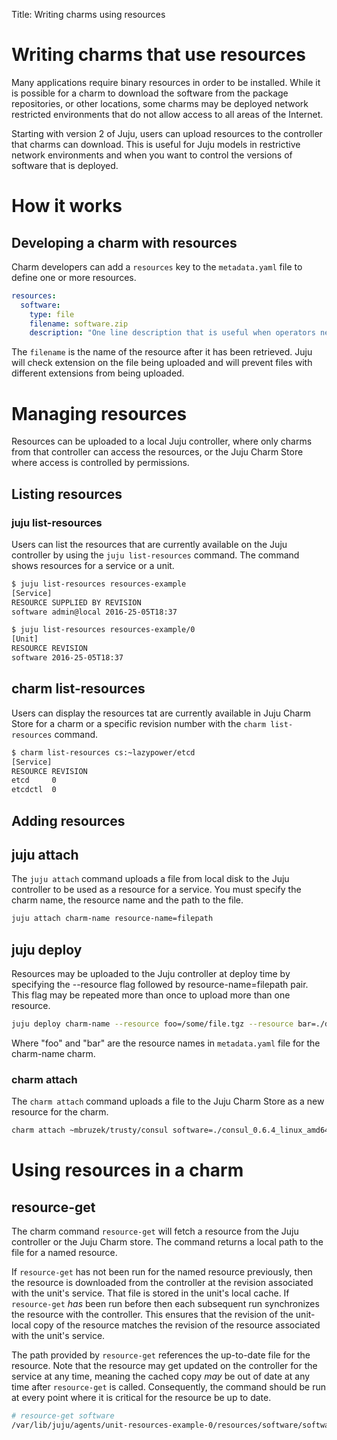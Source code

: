 Title: Writing charms using resources

# Writing charms that use resources

Many applications require binary resources in order to be installed. While it is
possible for a charm to download the software from the package repositories, or
other locations, some charms may be deployed network restricted environments
that do not allow access to all areas of the Internet.

Starting with version 2 of Juju, users can upload resources to the controller
that charms can download. This is useful for Juju models in restrictive
network environments and when you want to control the versions of software that
is deployed.

# How it works

## Developing a charm with resources

Charm developers can add a `resources` key to the  `metadata.yaml` file to
define one or more resources.

```yaml
resources:
  software:
    type: file
    filename: software.zip
    description: "One line description that is useful when operators need to push it."
```
The `filename` is the name of the resource after it has been retrieved. Juju
will check extension on the file being uploaded and will prevent files with
different extensions from being uploaded.

# Managing resources

Resources can be uploaded to a local Juju controller, where only charms from
that controller can access the resources, or the Juju Charm Store where access
is controlled by permissions.

## Listing resources

### juju list-resources

Users can list the resources that are currently available on the Juju
controller by using the `juju list-resources` command. The command shows
resources for a service or a unit.

```sh
$ juju list-resources resources-example
[Service]
RESOURCE SUPPLIED BY REVISION
software admin@local 2016-25-05T18:37

$ juju list-resources resources-example/0
[Unit]
RESOURCE REVISION
software 2016-25-05T18:37
```

## charm list-resources

Users can display the resources tat are currently available in Juju Charm Store
for a charm or a specific revision number with the `charm list-resources`
command.

```sh
$ charm list-resources cs:~lazypower/etcd
[Service]
RESOURCE REVISION
etcd     0
etcdctl  0
```

## Adding resources

## juju attach

The `juju attach` command uploads a file from local disk to the Juju controller
to be used as a resource for a service. You must specify the charm name, the
resource name and the path to the file.

```sh
juju attach charm-name resource-name=filepath
```

## juju deploy

Resources may be uploaded to the Juju controller at deploy time by specifying
the --resource flag followed by resource-name=filepath pair. This flag may be
repeated more than once to upload more than one resource.

```sh
juju deploy charm-name --resource foo=/some/file.tgz --resource bar=./docs/cfg.xml
```
Where "foo" and "bar" are the resource names in `metadata.yaml` file for the
charm-name charm.

### charm attach

The `charm attach` command uploads a file to the Juju Charm Store as a new
resource for the charm.

```sh
charm attach ~mbruzek/trusty/consul software=./consul_0.6.4_linux_amd64.zip
```

# Using resources in a charm

## resource-get

The charm command `resource-get` will fetch a resource from the Juju
controller or the Juju Charm store. The command returns a local path to the
file for a named resource.

If `resource-get` has not been run for the named resource previously, then the
resource is downloaded from the controller at the revision associated with the
unit's service. That file is stored in the unit's local cache. If `resource-get`
*has* been run before then each subsequent run synchronizes the resource with
the controller. This ensures that the revision of the unit-local copy of the
resource matches the revision of the resource associated with the unit's
service.

The path provided by `resource-get` references the up-to-date file for the
resource. Note that the resource may get updated on the controller for the
service at any time, meaning the cached copy *may* be out of date at any time
after `resource-get` is called. Consequently, the command should be run at
every point where it is critical for the resource be up to date.

```sh
# resource-get software
/var/lib/juju/agents/unit-resources-example-0/resources/software/software.zip
```
